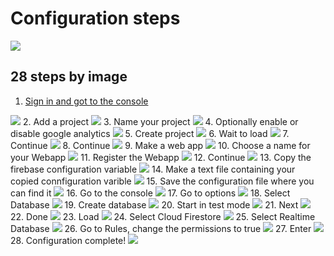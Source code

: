 # Configuration steps

<img src=Configuration.gif>  

## 28 steps by image

1. [Sign in and got to the console](https://firebase.google.com/?gclid=EAIaIQobChMIwZKb6Kv96AIVeezjBx06DQy3EAAYASAAEgIKyvD_BwE)
<img src=1.png>  
2. Add a project  
<img src=2.png>  
3. Name your project  
<img src=3.png>  
4. Optionally enable or disable google analytics
<img src=4.png>  
5. Create project  
<img src=5.png>  
6. Wait to load
<img src=6.png>  
7. Continue  
<img src=7.png>  
8. Continue
<img src=8.png>  
9. Make a web app  
<img src=9.png>  
10. Choose a name for your Webapp  
<img src=10.png>  
11. Register the Webapp  
<img src=11.png>  
12. Continue  
<img src=12.png>  
13. Copy the firebase configuration variable  
<img src=13.png> 
14. Make a text file containing your copied connfiguration varible  
<img src=14.1.png>  
15. Save the configuration file where you can find it  
<img src=14.2.png>  
16. Go to the console  
<img src=14.3.png>  
17. Go to options  
<img src=15.png>  
18. Select Database  
<img src=16.png>  
19. Create database   
<img src=17.png>  
20. Start in test mode  
<img src=18.png>  
21. Next  
<img src=19.png>  
22. Done  
<img src=20.png>  
23. Load  
<img src=21.png>  
24. Select Cloud Firestore  
<img src=22.png>  
25. Select Realtime Database  
<img src=23.png>   
26. Go to Rules, change the permissions to true  
<img src=26.png>
27. Enter  
<img src=27.png> 
28. Configuration complete!
<img src=28.3.png>  

